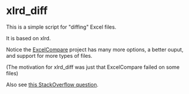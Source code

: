 # xlrd_diff
This is a simple script for "diffing" Excel files.

It is based on xlrd.

Notice the [ExcelCompare](https://github.com/na-ka-na/ExcelCompare)
project has many more options, a better ouput, and support for more types of files.

(The motivation for xlrd_diff was just that ExcelCompare failed on some files)

Also see [this StackOverflow question](http://stackoverflow.com/questions/114698/how-do-i-create-a-proper-diff-of-two-spreadsheets-when-i-perform-a-version-contr).
